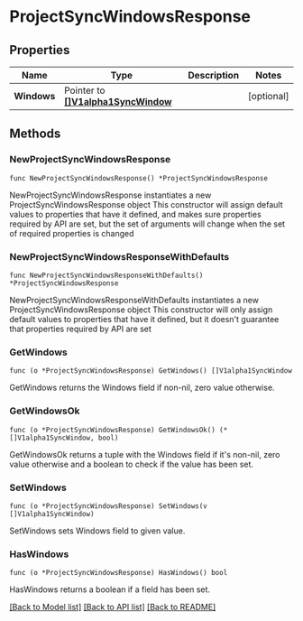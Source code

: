 # ProjectSyncWindowsResponse

## Properties

Name | Type | Description | Notes
------------ | ------------- | ------------- | -------------
**Windows** | Pointer to [**[]V1alpha1SyncWindow**](V1alpha1SyncWindow.md) |  | [optional] 

## Methods

### NewProjectSyncWindowsResponse

`func NewProjectSyncWindowsResponse() *ProjectSyncWindowsResponse`

NewProjectSyncWindowsResponse instantiates a new ProjectSyncWindowsResponse object
This constructor will assign default values to properties that have it defined,
and makes sure properties required by API are set, but the set of arguments
will change when the set of required properties is changed

### NewProjectSyncWindowsResponseWithDefaults

`func NewProjectSyncWindowsResponseWithDefaults() *ProjectSyncWindowsResponse`

NewProjectSyncWindowsResponseWithDefaults instantiates a new ProjectSyncWindowsResponse object
This constructor will only assign default values to properties that have it defined,
but it doesn't guarantee that properties required by API are set

### GetWindows

`func (o *ProjectSyncWindowsResponse) GetWindows() []V1alpha1SyncWindow`

GetWindows returns the Windows field if non-nil, zero value otherwise.

### GetWindowsOk

`func (o *ProjectSyncWindowsResponse) GetWindowsOk() (*[]V1alpha1SyncWindow, bool)`

GetWindowsOk returns a tuple with the Windows field if it's non-nil, zero value otherwise
and a boolean to check if the value has been set.

### SetWindows

`func (o *ProjectSyncWindowsResponse) SetWindows(v []V1alpha1SyncWindow)`

SetWindows sets Windows field to given value.

### HasWindows

`func (o *ProjectSyncWindowsResponse) HasWindows() bool`

HasWindows returns a boolean if a field has been set.


[[Back to Model list]](../README.md#documentation-for-models) [[Back to API list]](../README.md#documentation-for-api-endpoints) [[Back to README]](../README.md)


